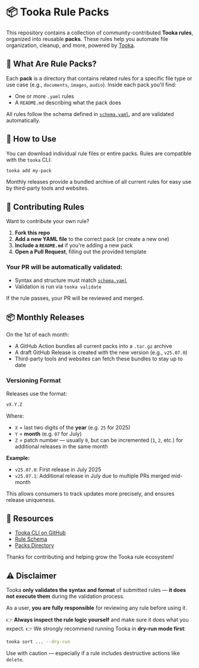 # 📦 Tooka Rule Packs

This repository contains a collection of community-contributed **Tooka rules**, organized into reusable **packs**. These rules help you automate file organization, cleanup, and more, powered by [Tooka](https://github.com/tooka-org/tooka).


## 🔧 What Are Rule Packs?

Each **pack** is a directory that contains related rules for a specific file type or use case (e.g., `documents`, `images`, `audio`). Inside each pack you'll find:

- One or more `.yaml` rules
- A `README.md` describing what the pack does

All rules follow the schema defined in [`schema.yaml`](./schema.yaml), and are validated automatically.


## 🚀 How to Use

You can download individual rule files or entire packs. Rules are compatible with the `tooka` CLI:

```bash
tooka add my-pack
```

Monthly releases provide a bundled archive of all current rules for easy use by third-party tools and websites.


## 🤝 Contributing Rules

Want to contribute your own rule?

1. **Fork this repo**
2. **Add a new YAML file** to the correct pack (or create a new one)
3. **Include a `README.md`** if you're adding a new pack
4. **Open a Pull Request**, filling out the provided template

### Your PR will be automatically validated:

* Syntax and structure must match [`schema.yaml`](./schema.yaml)
* Validation is run via `tooka validate`

If the rule passes, your PR will be reviewed and merged.


## 📦 Monthly Releases

On the 1st of each month:

* A GitHub Action bundles all current packs into a `.tar.gz` archive
* A draft GitHub Release is created with the new version (e.g., `v25.07.0`)
* Third-party tools and websites can fetch these bundles to stay up to date

### Versioning Format

Releases use the format:

```sh
vX.Y.Z
```

Where:

* `X` = last two digits of the **year** (e.g. `25` for 2025)
* `Y` = **month** (e.g. `07` for July)
* `Z` = patch number — usually `0`, but can be incremented (`1`, `2`, etc.) for additional releases in the same month

**Example:**

* `v25.07.0`: First release in July 2025
* `v25.07.1`: Additional release in July due to multiple PRs merged mid-month

This allows consumers to track updates more precisely, and ensures release uniqueness.


## 📘 Resources

* [Tooka CLI on GitHub](https://github.com/tooka-org/tooka)
* [Rule Schema](./schema.yaml)
* [Packs Directory](./packs)


Thanks for contributing and helping grow the Tooka rule ecosystem!

## ⚠️ Disclaimer

Tooka **only validates the syntax and format** of submitted rules — **it does not execute them** during the validation process.

As a user, **you are fully responsible** for reviewing any rule before using it.

👉 **Always inspect the rule logic yourself** and make sure it does what you expect.
👉 We strongly recommend running Tooka in **dry-run mode first**:

```bash
tooka sort ... --dry-run
```

Use with caution — especially if a rule includes destructive actions like `delete`.
